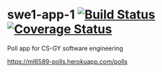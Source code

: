 # swe1-app-1 [![Build Status](https://travis-ci.com/leelightman/swe1-app-1.svg?branch=main)](https://travis-ci.com/leelightman/swe1-app-1) [![Coverage Status](https://coveralls.io/repos/github/leelightman/swe1-app-1/badge.svg?branch=main)](https://coveralls.io/github/leelightman/swe1-app-1?branch=main)
Poll app for CS-GY software engineering

https://ml6589-polls.herokuapp.com/polls
